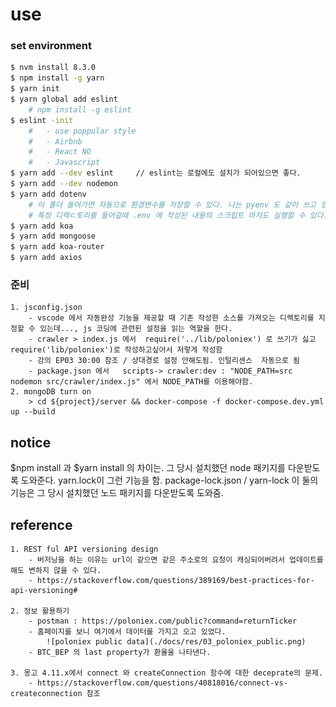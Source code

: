 # use 


### set environment 
``` bash
$ nvm install 8.3.0
$ npm install -g yarn
$ yarn init
$ yarn global add eslint
    # npm install -g eslint
$ eslint -init
    #   - use poppular style
    #   - Airbnb
    #   - React NO
    #   - Javascript    
$ yarn add --dev eslint     // eslint는 로컬에도 설치가 되어있으면 좋다.
$ yarn add --dev nodemon
$ yarn add dotenv  
    # 이 폴더 들어가면 자동으로 환경변수를 저장할 수 있다. 나는 pyenv 도 같이 쓰고 있어서 
    # 특정 디렉ㄷ토리를 들어갈때 .env 에 작성된 내용의 스크립트 마저도 실행할 수 있다.
$ yarn add koa 
$ yarn add mongoose
$ yarn add koa-router  
$ yarn add axios
```
### 준비
    1. jsconfig.json 
        - vscode 에서 자동완성 기능을 제공할 때 기존 작성한 소스를 가져오는 디렉토리를 지정할 수 있는데..., js 코딩에 관련된 설정을 읽는 역할을 한다.
        - crawler > index.js 에서  require('../lib/poloniex') 로 쓰기가 싫고  require('lib/poloniex')로 작성하고싶어서 저렇게 작성함
        - 강의 EP03 30:00 참조 / 상대경로 설정 안해도됨. 인털리센스  자동으로 됨
        - package.json 에서   scripts-> crawler:dev : "NODE_PATH=src nodemon src/crawler/index.js" 에서 NODE_PATH를 이용해야함.
    2. mongoDB turn on
        > cd ${project}/server && docker-compose -f docker-compose.dev.yml up --build 

## notice
$npm install 과  $yarn install 의 차이는. 그 당시 설치했던 node 패키지를 다운받도록 도와준다. yarn.lock이 그런 기능을 함.
package-lock.json / yarn-lock 이 둘의 기능은 그 당시 설치했던 노드 패키지를 다운받도록 도와줌.


## reference
    1. REST ful API versioning design 
        - 버저닝을 하는 이유는 url이 같으면 같은 주소로의 요청이 캐싱되어버려서 업데이트를 해도 변하지 않을 수 있다.
        - https://stackoverflow.com/questions/389169/best-practices-for-api-versioning#

    2. 정보 활용하기
        - postman : https://poloniex.com/public?command=returnTicker
        - 홈페이지를 보니 여기에서 데이터를 가지고 오고 있었다.
            ![poloniex public data](./docs/res/03_poloniex_public.png)
        - BTC_BEP 의 last property가 환율을 나타낸다.

    3. 몽고 4.11.x에서 connect 와 createConnection 함수에 대한 deceprate의 문제.
        - https://stackoverflow.com/questions/40818016/connect-vs-createconnection 참조
